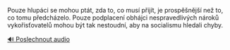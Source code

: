 
Pouze hlupáci se mohou ptát, zda to, co musí přijít, je prospěšnější než to, co tomu předcházelo. Pouze podplacení obhájci nespravedlivých nároků vykořisťovatelů mohou být tak nestoudní, aby na socialismu hledali chyby.

[🔊 Poslechnout audio](/data/7-paragraphs/audio/chapter_140/para_009-Pouze-hlupci-se-mohou-ptt-zda-to-co-mus-pij.mp3)
